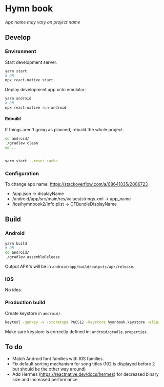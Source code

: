 # Hymn book

_App name may vary on project name_

## Develop

### Environment

Start development server:

```bash
yarn start
# OR
npx react-native start
```

Deploy development app onto emulator:

```bash
yarn android
# OR
npx react-native run-android
```

#### Rebuild

If things aren't going as planned, rebuild the whole project:

```bash
cd android/
./gradlew clean
cd ..


yarn start --reset-cache 
```

### Configuration

To change app name: https://stackoverflow.com/a/68641035/2806723
- /app.json -> displayName
- /android/app/src/main/res/values/strings.xml -> app_name
- /ios/hymnbook2/Info.plist -> CFBundleDisplayName


## Build

### Android 

```bash
yarn build
# OR
cd android/
./gradlew assembleRelease 
```

Output APK's will be in `android/app/build/outputs/apk/release`. 

### IOS

No idea.

### Production build

Create keystore in `android/`.
```bash
keytool -genkey -v -storetype PKCS12 -keystore hymnbook.keystore -alias hymnbookKey -keyalg RSA -keysize 2048 -validity 10000
```

Make sure keystore is correctly defined in:
`android/gradle.properties`.

## To do

- Match Android font families with IOS families.
- Fix default sorting mechanism for song titles (102 is displayed before 2 but should be the other way around)
- Add Hermes (https://reactnative.dev/docs/hermes) for decreased binary size and increased performance
